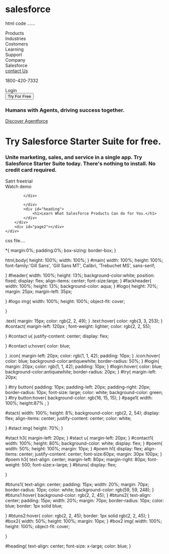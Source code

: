 # salesforce
html code ......

<!DOCTYPE html>
<html lang="en">
<head>
    <meta charset="UTF-8">
    <meta name="viewport" content="width=device-width, initial-scale=1.0">
    <title>Sales Force</title>
    <link rel="stylesheet" href="style.css">
    <link
    href="https://cdn.jsdelivr.net/npm/remixicon@4.5.0/fonts/remixicon.css"
    rel="stylesheet"/>
</head>
<body>
    <div id="main"> 
        <div id="header">
            <div id="logo">
                <img src="https://a.sfdcstatic.com/shared/images/c360-nav/salesforce-with-type-logo.svg" alt="">
            </div>
            <div class="text">Products</div>
            <div class="text">Industries</div>
            <div class="text">Costomers</div>
            <div class="text">Learning</div>
            <div class="text">Support</div>
            <div class="text">Company</div>
            <div class="text">Salesforce <i class="ri-add-fill"></i></div>
            <div id="contact">
                <u>contact Us</u>
                <p>1800-420-7332</p>
            </div>
            <div class="icon"><i class="ri-search-line"></i></div>
            <div class="icon"><i class="ri-global-line"></i></div>
            <div id="login"><i class="ri-user-fill"></i> Login</div>
            <div id="try">
                <button>Try For Free</button>
            </div>
        </div>
        <div id="fackheader"></div>
        <div id="page1">
            <div id="stact">
                <img src="https://wp.sfdcdigital.com/en-in/wp-content/uploads/sites/21/2024/09/Dreamforce-2021-Cloud-Logo-RGB-1-2.png?resize=768,151" alt="">
                <h3>Humans with Agents, driving success together.</h3>
                <u>Discover Agentforce</u>
            </div>
            <div id="contact1">
                <div id="poem">
                    <h1>Try Salesforce Starter Suite for free.</h1>
                    <h3>Unite marketing, sales, and service in a single app. Try Salesforce Starter Suite today. There's nothing to install. No credit card required.</h3>
                    <div id="btuns">
                        <div  id="btuns1">Satrt freetrial</div>
                        <div id="btuns2">Watch demo</div>
                    </div>
                </div>
            <div id="box2">
                <img src="https://wp.sfdcdigital.com/en-ap/wp-content/uploads/sites/14/2024/02/php-marquee-starter-lg-bg.jpg?resize=2048,640" alt="">
                
            </div>    
                
            </div>
            <div id="heading">
                <h1>Learn What Salesforce Products Can do for You.</h1>
            </div>
        </div>
        <div id="page2"></div>
    </div>
</body>
</html>


css file....



*{
    margin:0%;
    padding:0%;
    box-sizing: border-box;
}

html,body{
    height: 100%;
    width: 100%;
}
#main{
    width: 100%;
    height: 100%;
    font-family:'Gill Sans', 'Gill Sans MT', Calibri, 'Trebuchet MS', sans-serif;
    
}
#header{
    width: 100%;
    height: 13%;
    background-color:white;
    position: fixed;
    display: flex;
    align-items: center;
    font-size:large;
}
#fackheader{
    width: 100%;
    height: 13%;
    background-color: aqua;
}
#logo{
    height: 70%;
    margin: 25px;
    margin-left: 35px;
    
}
#logo img{
    width: 100%;
    height: 100%;
    object-fit: cover;
    
}

.text{
    margin: 15px;
    color: rgb(2, 2, 49);
}
.text:hover{
    color: rgb(3, 3, 253);
}
#contact{
    margin-left: 120px ;
    font-weight: lighter;
    color: rgb(2, 2, 55);
    
}
#contact u{
    justify-content: center;
    display: flex;
    
}
#contact u:hover{
   color: blue;
    
}
.icon{
    margin-left: 20px;
    color: rgb(1, 1, 42);
    padding: 10px;
}
.icon:hover{
    color: blue;
    background-color:antiquewhite;
    border-radius: 50%;
}
#login{
    margin: 20px;
    color: rgb(1, 1, 42);
    padding: 10px;
}
#login:hover{
    color: blue;
    background-color:antiquewhite;
    border-radius: 20px;
}
#try{
    margin-left: 20px;
    
       
}
#try button{
    padding: 10px;
    padding-left: 20px;
    padding-right: 20px;
    border-radius: 10px;
    font-size: large;
    color: white;
    background-color: green;
}
#try button:hover{
    background-color: rgb(16, 15, 15);
}
#page1{
    width: 100%;
    height:87% ;
}

#stact{
    width: 100%;
    height: 8%;
    background-color: rgb(2, 2, 54);
    display: flex;
    align-items: center;
    justify-content: center;
    color: white;
    
}
#stact img{
    height: 70%;
}

#stact h3{
    margin-left: 20px;
}
#stact u{
    margin-left: 20px;
}
#contact1{
    width: 100%;
    height: 80%;
    background-color: white;
    display: flex;
}
#poem{
    width: 50%;
    height: 100%;
    margin: 10px;
}
#poem h1{
    display: flex;
    align-items: center;
    justify-content: center;
    font-size:60px;
    margin: 30px 100px;
}
#poem h3{
    text-align: center;
    margin-left: 80px;
    margin-right: 80px;
    font-weight: 500;
    font-size:x-large;
}
#btuns{
    display: flex;
    
}

#btuns1{
    text-align: center;
    padding: 15px;
    width: 20%;
    margin: 70px;
    border-radius: 10px;
    color: white;
    background-color: rgb(59, 59, 248);
}
#btuns1:hover{
    background-color: rgb(2, 2, 45);
}
#btuns2{
    text-align: center;
    padding: 15px;
    width: 20%;
    margin: 70px;
    border-radius: 10px;
    color: blue;
    border: 1px solid blue;
    
}
#btuns2:hover{
    color: rgb(2, 2, 45);
    border: 1px solid rgb(2, 2, 45);
}
#box2{
    width: 50%;
    height: 100%;
    margin: 10px;
}
#box2 img{
    width: 100%;
    height: 100%;
    object-fit: cover;
    
}


#heading{
    text-align: center;
    font-size: x-large;
    color: blue;
}
